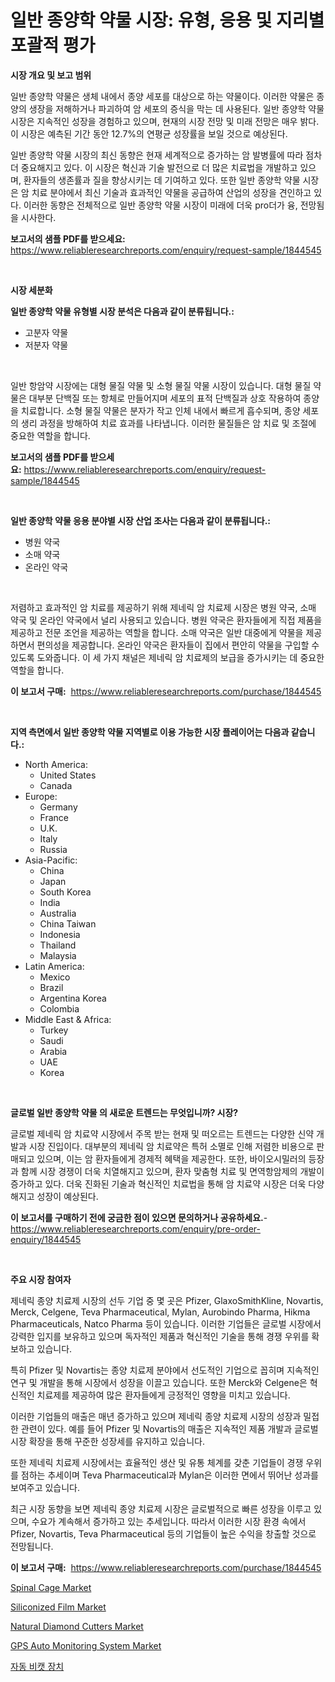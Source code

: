 <p><h1>일반 종양학 약물 시장: 유형, 응용 및 지리별 포괄적 평가</h1></p><p><strong>시장 개요 및 보고 범위</strong></p>
<p><p>일반 종양학 약물은 생체 내에서 종양 세포를 대상으로 하는 약물이다. 이러한 약물은 종양의 생장을 저해하거나 파괴하여 암 세포의 증식을 막는 데 사용된다. 일반 종양학 약물 시장은 지속적인 성장을 경험하고 있으며, 현재의 시장 전망 및 미래 전망은 매우 밝다. 이 시장은 예측된 기간 동안 12.7%의 연평균 성장률을 보일 것으로 예상된다. </p><p>일반 종양학 약물 시장의 최신 동향은 현재 세계적으로 증가하는 암 발병률에 따라 점차 더 중요해지고 있다. 이 시장은 혁신과 기술 발전으로 더 많은 치료법을 개발하고 있으며, 환자들의 생존률과 질을 향상시키는 데 기여하고 있다. 또한 일반 종양학 약물 시장은 암 치료 분야에서 최신 기술과 효과적인 약물을 공급하여 산업의 성장을 견인하고 있다. 이러한 동향은 전체적으로 일반 종양학 약물 시장이 미래에 더욱 pro더가 융, 전망됨을 시사한다.</p></p>
<p><strong>보고서의 샘플 PDF를 받으세요:</strong> <a href="https://www.reliableresearchreports.com/enquiry/request-sample/1844545">https://www.reliableresearchreports.com/enquiry/request-sample/1844545</a></p>
<p>&nbsp;</p>
<p><strong>시장 세분화</strong></p>
<p><strong>일반 종양학 약물 유형별 시장 분석은 다음과 같이 분류됩니다.:</strong></p>
<p><ul><li>고분자 약물</li><li>저분자 약물</li></ul></p>
<p>&nbsp;</p>
<p><p>일반 항암약 시장에는 대형 물질 약물 및 소형 물질 약물 시장이 있습니다. 대형 물질 약물은 대부분 단백질 또는 항체로 만들어지며 세포의 표적 단백질과 상호 작용하여 종양을 치료합니다. 소형 물질 약물은 분자가 작고 인체 내에서 빠르게 흡수되며, 종양 세포의 생리 과정을 방해하여 치료 효과를 나타냅니다. 이러한 물질들은 암 치료 및 조절에 중요한 역할을 합니다.</p></p>
<p><strong>보고서의 샘플 PDF를 받으세요:</strong>&nbsp;<a href="https://www.reliableresearchreports.com/enquiry/request-sample/1844545">https://www.reliableresearchreports.com/enquiry/request-sample/1844545</a></p>
<p>&nbsp;</p>
<p><strong> 일반 종양학 약물 응용 분야별 시장 산업 조사는 다음과 같이 분류됩니다.:</strong></p>
<p><ul><li>병원 약국</li><li>소매 약국</li><li>온라인 약국</li></ul></p>
<p>&nbsp;</p>
<p><p>저렴하고 효과적인 암 치료를 제공하기 위해 제네릭 암 치료제 시장은 병원 약국, 소매 약국 및 온라인 약국에서 널리 사용되고 있습니다. 병원 약국은 환자들에게 직접 제품을 제공하고 전문 조언을 제공하는 역할을 합니다. 소매 약국은 일반 대중에게 약물을 제공하면서 편의성을 제공합니다. 온라인 약국은 환자들이 집에서 편안히 약물을 구입할 수 있도록 도와줍니다. 이 세 가지 채널은 제네릭 암 치료제의 보급을 증가시키는 데 중요한 역할을 합니다.</p></p>
<p><strong>이 보고서 구매:</strong>&nbsp; <a href="https://www.reliableresearchreports.com/purchase/1844545">https://www.reliableresearchreports.com/purchase/1844545</a></p>
<p>&nbsp;</p>
<p><strong>지역 측면에서 일반 종양학 약물 지역별로 이용 가능한 시장 플레이어는 다음과 같습니다.:</strong></p>
<p><ul>
    <li>
        North America:
        <ul>
            <li>United States</li>
            <li>Canada</li>
        </ul>
    </li>
    <li>
        Europe:
        <ul>
            <li>Germany</li>
            <li>France</li>
            <li>U.K.</li>
            <li>Italy</li>
            <li>Russia</li>
        </ul>
    </li>
    <li>
        Asia-Pacific:
        <ul>
            <li>China</li>
            <li>Japan</li>
            <li>South Korea</li>
            <li>India</li>
            <li>Australia</li>
            <li>China Taiwan</li>
            <li>Indonesia</li>
            <li>Thailand</li>
            <li>Malaysia</li>
        </ul>
    </li>
    <li>
        Latin America:
        <ul>
            <li>Mexico</li>
            <li>Brazil</li>
            <li>Argentina Korea</li>
            <li>Colombia</li>
        </ul>
    </li>
    <li>
        Middle East & Africa:
        <ul>
            <li>Turkey</li>
            <li>Saudi</li>
            <li>Arabia</li>
            <li>UAE</li>
            <li>Korea</li>
        </ul>
    </li>
    </ul></p>
<p>&nbsp;</p>
<p><strong>글로벌 일반 종양학 약물 의 새로운 트렌드는 무엇입니까? 시장?</strong></p>
<p><p>글로벌 제네릭 암 치료약 시장에서 주목 받는 현재 및 떠오르는 트렌드는 다양한 신약 개발과 시장 진입이다. 대부분의 제네릭 암 치료약은 특허 소멸로 인해 저렴한 비용으로 판매되고 있으며, 이는 암 환자들에게 경제적 혜택을 제공한다. 또한, 바이오시밀러의 등장과 함께 시장 경쟁이 더욱 치열해지고 있으며, 환자 맞춤형 치료 및 면역항암제의 개발이 증가하고 있다. 더욱 진화된 기술과 혁신적인 치료법을 통해 암 치료약 시장은 더욱 다양해지고 성장이 예상된다.</p></p>
<p><strong>이 보고서를 구매하기 전에 궁금한 점이 있으면 문의하거나 공유하세요.</strong>- <a href="https://www.reliableresearchreports.com/enquiry/pre-order-enquiry/1844545">https://www.reliableresearchreports.com/enquiry/pre-order-enquiry/1844545</a></p>
<p>&nbsp;</p>
<p><strong>주요 시장 참여자</strong></p>
<p><p>제네릭 종양 치료제 시장의 선두 기업 중 몇 곳은 Pfizer, GlaxoSmithKline, Novartis, Merck, Celgene, Teva Pharmaceutical, Mylan, Aurobindo Pharma, Hikma Pharmaceuticals, Natco Pharma 등이 있습니다. 이러한 기업들은 글로벌 시장에서 강력한 입지를 보유하고 있으며 독자적인 제품과 혁신적인 기술을 통해 경쟁 우위를 확보하고 있습니다.</p><p>특히 Pfizer 및 Novartis는 종양 치료제 분야에서 선도적인 기업으로 꼽히며 지속적인 연구 및 개발을 통해 시장에서 성장을 이끌고 있습니다. 또한 Merck와 Celgene은 혁신적인 치료제를 제공하여 많은 환자들에게 긍정적인 영향을 미치고 있습니다.</p><p>이러한 기업들의 매출은 매년 증가하고 있으며 제네릭 종양 치료제 시장의 성장과 밀접한 관련이 있다. 예를 들어 Pfizer 및 Novartis의 매출은 지속적인 제품 개발과 글로벌 시장 확장을 통해 꾸준한 성장세를 유지하고 있습니다.</p><p>또한 제네릭 치료제 시장에서는 효율적인 생산 및 유통 체계를 갖춘 기업들이 경쟁 우위를 점하는 추세이며 Teva Pharmaceutical과 Mylan은 이러한 면에서 뛰어난 성과를 보여주고 있습니다.</p><p>최근 시장 동향을 보면 제네릭 종양 치료제 시장은 글로벌적으로 빠른 성장을 이루고 있으며, 수요가 계속해서 증가하고 있는 추세입니다. 따라서 이러한 시장 환경 속에서 Pfizer, Novartis, Teva Pharmaceutical 등의 기업들이 높은 수익을 창출할 것으로 전망됩니다.</p></p>
<p><strong>이 보고서 구매:</strong>&nbsp;&nbsp;<a href="https://www.reliableresearchreports.com/purchase/1844545">https://www.reliableresearchreports.com/purchase/1844545</a></p>
<p><p><a href="https://github.com/WillieWoodard/Market-Research-Report-List-3/blob/main/spinal-cage-market.md">Spinal Cage Market</a></p><p><a href="https://view.publitas.com/reportprime-1/siliconized-film-market-a-comprehensive-report-of-its-market-share-growth-trends-2024-2031/">Siliconized Film Market</a></p><p><a href="https://circular-yam-9b9.notion.site/Natural-Diamond-Cutters-Market-Challenges-Opportunities-and-Growth-Drivers-and-Major-Market-Playe-ad0caa53a1fb498fab665b63aab1a88b">Natural Diamond Cutters Market</a></p><p><a href="https://issuu.com/reportprime-2/docs/gps-auto-monitoring-system-market-size-2030.pptx">GPS Auto Monitoring System Market</a></p><p><a href="https://github.com/plelbej847484502/Market-Research-Report-List-1/blob/main/6115549185680.md">자동 비캣 장치</a></p></p>
